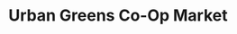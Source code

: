 ---
title: "Urban Greens Co-Op Market"
url: /providence/urban-greens-co-op-market/
shop: Supermarkt
---